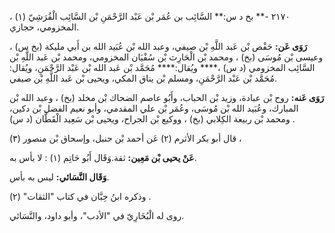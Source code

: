 ٢١٧٠ -** بخ د س:** السَّائِب بن عُمَر بْن عَبْد الرَّحْمَنِ بْن السَّائِب الْقُرَشِيّ (١) ، المخزومي، حجازي.

**رَوَى عَن:** حَفْص بْن عَبد اللَّهِ بْن صيفي، وعبد الله بْن عُبَيد الله بن أَبي مليكة (بخ س) ، وعيسى بْن مُوسَى (بخ) ، ومحمد بْن الْحَارِث بْن سُفْيَان المخزومي، ومحمد بْن عَبد اللَّهِ بْن السَّائِب المخزومي (د س) ،**** ويُقال:**** مُحَمَّد بْن عَبد الله بْن عَبْد الرَّحْمَنِ، ويُقال: مُحَمَّد بْن عَبْد الرَّحْمَنِ، ومسلم بْن يناق المكي، ويحيى بْن عَبد اللَّهِ بْن صيفي.

**رَوَى عَنه:** روح بْن عبادة، وزيد بْن الحباب، وأَبُو عاصم الضحاك بْن مخلد (بخ) ، وعبد الله بْن المبارك، وعُبَيد الله بْن مُوسَى، وعُمَر بْن علي المقدمي، وأبو نعيم الفضل بْن دكين، ومحمد بْن ربيعة الكِلابي (بخ) ، ووكيع بْن الجراح، ويحيى بْن سَعِيد الْقَطَّان (د س) .

قال أبو بكر الأثرم (٢) عَن أحمد بْن حنبل، وإسحاق بْن منصور (٣) ،

**عَنْ يحيى بْن مَعِين:** ثقة.وَقَال أَبُو حَاتِم (١) : لا بأس به.

**وَقَال النَّسَائي:** ليس به بأس.

وذكره ابنُ حِبَّان في كتاب "الثقات" (٢) .

روى له الْبُخَارِيّ في "الأدب"، وأبو داود، والنَّسَائي.